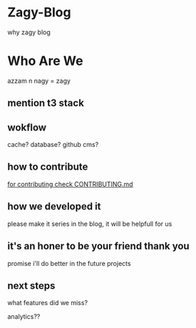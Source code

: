 # Zagy-Blog

why zagy blog

# Who Are We

azzam n nagy = zagy

## mention t3 stack

## wokflow

cache? database? github cms?

## how to contribute

[for contributing check CONTRIBUTING.md](/CONTRIBUTING.md)

## how we developed it

please make it series in the blog, it will be helpfull for us 

## it's an honer to be your friend thank you

promise i'll do better in the future projects

## next steps

what features did we miss?

analytics??
